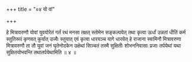 +++
title = "०४ यो वां"

+++

हे मित्रावरुणौ योवां युवयोरेतं गर्तं रथं मनसा तक्षत् स्तोमेन सङ्कल्पयेत् तथा कृत्वा ऊर्धां उन्नतां धीतिं कर्म स्तुतिरूपं कृणवत् कुर्यात् उज्वैः स्तुयात् एवं कृत्वा धारयञ्च यागे धारयेत् हे राजाना स्वामिनौ मित्रावरुणा मित्रावरुणौ ता तौ युवां जनं घृतेनोदकेन उक्षेथां सिञ्चतं तस्मै सुक्षितीः शोभननिवासाः प्रजाः तर्पयेथां यथा सुक्षितयोभवन्ति तथातर्पयेथामिति ॥ ४ ॥
